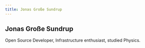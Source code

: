 ```yaml
---
title: Jonas Große Sundrup
---
```


## Jonas Große Sundrup

Open Source Developer, Infrastructure enthusiast, studied Physics.

